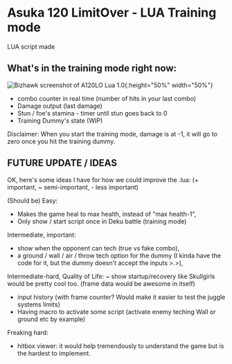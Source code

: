 # Asuka 120 LimitOver - LUA Training mode
LUA script made

## What's in the training mode right now:
![Bizhawk screenshot of A120LO Lua 1.0](https://media.discordapp.net/attachments/606287985801166878/615225027910041611/EmuHawk_2019-08-24_21.58.08.png){:height="50%" width="50%"}
- combo counter in real time (number of hits in your last combo)
- Damage output (last damage)
- Stun / foe's stamina - timer until stun goes back to 0
- Training Dummy's state (WIP)

Disclaimer: When you start the training mode, damage is at -1, it will go to zero once you hit the training dummy.

## FUTURE UPDATE / IDEAS
OK, here's some ideas I have for how we could improve the .lua:
(+ important, ~ semi-important, - less important)

(Should be) Easy:
- Makes the game heal to max health, instead of "max health-1", 
- Only show / start script once in Deku battle (training mode)

Intermediate, important: 
+ show when the opponent can tech (true vs fake combo),
+ a ground / wall / air / throw tech option for the dummy (I kinda have the code for it, but the dummy doesn't accept the inputs >.>),

Intermediate-hard, Quality of Life:
~ show startup/recovery like Skullgirls would be pretty cool too. (frame data would be awesome in itself)
- input history (with frame counter? Would make it easier to test the juggle systems limits)
- Having macro to activate some script (activate enemy teching Wall or ground etc by example)

Freaking hard:
+ hitbox viewer: it would help tremendously to understand the game but is the hardest to implement.
